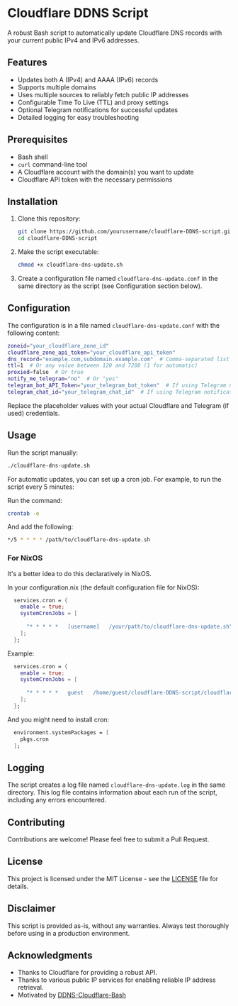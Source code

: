 # Cloudflare DDNS Script

A robust Bash script to automatically update Cloudflare DNS records with your current public IPv4 and IPv6 addresses.

## Features

- Updates both A (IPv4) and AAAA (IPv6) records
- Supports multiple domains
- Uses multiple sources to reliably fetch public IP addresses
- Configurable Time To Live (TTL) and proxy settings
- Optional Telegram notifications for successful updates
- Detailed logging for easy troubleshooting

## Prerequisites

- Bash shell
- `curl` command-line tool
- A Cloudflare account with the domain(s) you want to update
- Cloudflare API token with the necessary permissions

## Installation

1. Clone this repository:
   ```bash
   git clone https://github.com/yourusername/cloudflare-DDNS-script.git
   cd cloudflare-DDNS-script
   ```

2. Make the script executable:
   ```bash
   chmod +x cloudflare-dns-update.sh
   ```

3. Create a configuration file named `cloudflare-dns-update.conf` in the same directory as the script (see Configuration section below).

## Configuration

The configuration is in a file named `cloudflare-dns-update.conf` with the following content:

```bash
zoneid="your_cloudflare_zone_id"
cloudflare_zone_api_token="your_cloudflare_api_token"
dns_record="example.com,subdomain.example.com"  # Comma-separated list of domains
ttl=1  # Or any value between 120 and 7200 (1 for automatic)
proxied=false  # Or true
notify_me_telegram="no"  # Or "yes"
telegram_bot_API_Token="your_telegram_bot_token"  # If using Telegram notifications
telegram_chat_id="your_telegram_chat_id"  # If using Telegram notifications
```

Replace the placeholder values with your actual Cloudflare and Telegram (if used) credentials.

## Usage

Run the script manually:

```bash
./cloudflare-dns-update.sh
```

For automatic updates, you can set up a cron job. For example, to run the script every 5 minutes:

Run the command:
```bash
crontab -e
```

And add the following:
```bash
*/5 * * * * /path/to/cloudflare-dns-update.sh
```

### For NixOS

It's a better idea to do this declaratively in NixOS.

In your configuration.nix (the default configuration file for NixOS):
```nix
  services.cron = {
    enable = true;
    systemCronJobs = [
        
      "* * * * *   [username]   /your/path/to/cloudflare-dns-update.sh"
    ];
  };
```

Example:
```nix
  services.cron = {
    enable = true;
    systemCronJobs = [
        
      "* * * * *   guest   /home/guest/cloudflare-DDNS-script/cloudflare-dns-update.sh"
    ];
  };
```

And you might need to install cron:
```nix
  environment.systemPackages = [
    pkgs.cron
  ];
```

## Logging

The script creates a log file named `cloudflare-dns-update.log` in the same directory. This log file contains information about each run of the script, including any errors encountered.

## Contributing

Contributions are welcome! Please feel free to submit a Pull Request.

## License

This project is licensed under the MIT License - see the [LICENSE](LICENSE) file for details.

## Disclaimer

This script is provided as-is, without any warranties. Always test thoroughly before using in a production environment.

## Acknowledgments

- Thanks to Cloudflare for providing a robust API.
- Thanks to various public IP services for enabling reliable IP address retrieval.
- Motivated by [DDNS-Cloudflare-Bash](https://github.com/fire1ce/DDNS-Cloudflare-Bash)
